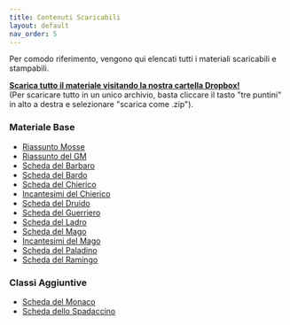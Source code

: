 ```yaml
---
title: Contenuti Scaricabili
layout: default
nav_order: 5
---
```


Per comodo riferimento, vengono qui elencati tutti i materiali scaricabili e stampabili.

**[Scarica tutto il materiale visitando la nostra cartella Dropbox!](https://bit.ly/1icOdKL)**
<br>(Per scaricare tutto in un unico archivio, basta cliccare il tasto "tre puntini" in alto a destra e selezionare "scarica come .zip").

### Materiale Base

- [Riassunto Mosse](https://bit.ly/1hN8iUm)
- [Riassunto del GM](https://bit.ly/1hMeblk)
- [Scheda del Barbaro](https://bit.ly/1f8zdFQ)
- [Scheda del Bardo](https://bit.ly/1e2oDke)
- [Scheda del Chierico](https://bit.ly/1eXEswK)
- [Incantesimi del Chierico](https://bit.ly/MOafVp)
- [Scheda del Druido](https://bit.ly/1lzg7AY)
- [Scheda del Guerriero](https://bit.ly/1dst3DT)
- [Scheda del Ladro](https://bit.ly/1fIkG3y)
- [Scheda del Mago](https://bit.ly/1dstnCB)
- [Incantesimi del Mago](https://bit.ly/1gaJBOh)
- [Scheda del Paladino](https://bit.ly/1f8BQaB)
- [Scheda del Ramingo](https://bit.ly/1kyTJri)

### Classi Aggiuntive

- [Scheda del Monaco](https://bit.ly/1ca8GwV)
- [Scheda dello Spadaccino](https://bit.ly/1cCtVm6)
